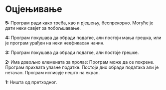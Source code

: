 # Оцјењивање

**5:**
Програм ради како треба, као и рјешењу, беспрекорно. Могуће је дати неки савјет за побољшавање.

**4:**
Програм покушава да обради податке, али постоји мања грешка, или је програм урађен на неки неефикасан начин.

**3:**
Програм покушава да обради податке, али постоје грешке.

**2:**
Има довољно елемената за пролаз: Програм може да се покрене. Програм прихвата улазне податке. Постоји дио обради података али је нетачан. Програм исписује нешто на екран.

**1:**
Ништа од претходног.
